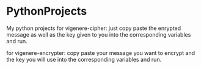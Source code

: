 # PythonProjects
My python projects
for vigenere-cipher:
  just copy paste the enrypted message as well as the key given to you into the corresponding variables and run.

for vigenere-encrypter:
  copy paste your message you want to encrypt and the key you will use into the corresponding variables and run.
